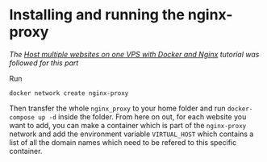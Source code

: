 # Installing and running the nginx-proxy
*The [Host multiple websites on one VPS with Docker and Nginx](https://blog.ssdnodes.com/blog/host-multiple-websites-docker-nginx/) tutorial was followed for this part*

Run
```
docker network create nginx-proxy
```

Then transfer the whole `nginx_proxy` to your home folder and run `docker-compose up -d` inside the folder. From here on out, for each website you want to add, you can make a container which is part of the `nginx-proxy` network and add the environment variable `VIRTUAL_HOST` which contains a list of all the domain names which need to be refered to this specific container.